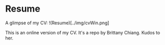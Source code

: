 # Resume

A glimpse of my CV:
!(Resume)[../img/cvWin.png]

This is an online version of my CV. It's a repo by Brittany Chiang. Kudos to her.
